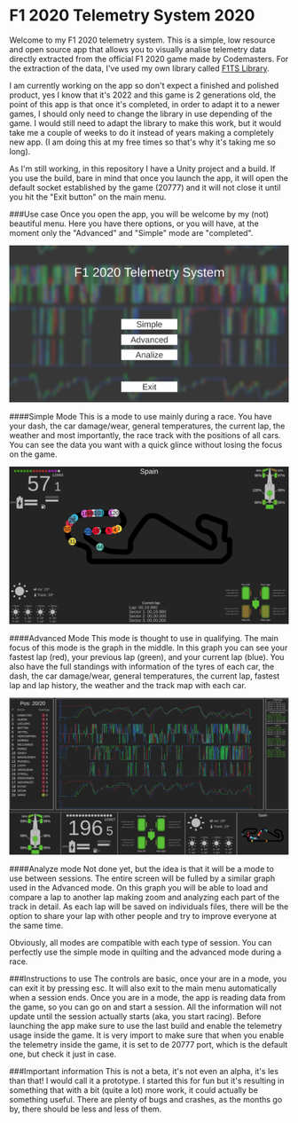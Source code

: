 # F1 2020 Telemetry System 2020

Welcome to my F1 2020 telemetry system. This is a simple, low resource and open source app that allows you to visually analise telemetry data directly 
extracted from the official F1 2020 game made by Codemasters. For the extraction of the data, I've used my own library called [F1TS Library](https://github.com/JuanmaSalva/F12020TelemetryLibrary).

I am currently working on the app so don't expect a finished and polished product, yes I know that it's 2022 and this game is 2 generations old, the point of this app is that once it's completed, in order
to adapt it to a newer games, I should only need to change the library in use depending of the game. I would still need to adapt the library to make this work, 
but it would take me a couple of weeks to do it instead of years making a completely new app. (I am doing this at my free times so that's why it's taking me so long).

As I'm still working, in this repository I have a Unity project and a build. If you use the build, bare in mind that once you launch the app, it will open the default
socket established by the game (20777) and it will not close it until you hit the "Exit button" on the main menu.

###Use case
Once you open the app, you will be welcome by my (not) beautiful menu. Here you have there options, or you will have, at the moment only the "Advanced" and "Simple"
mode are "completed".

<img src="mdAssets/MainMenu.png">

####Simple Mode
This is a mode to use mainly during a race. You have your dash, the car damage/wear, general temperatures, the current lap, the weather and most 
importantly, the race track with the positions of all cars. You can see the data you want
with a quick glince without losing the focus on the game.

 <img src="mdAssets/SimpleMode.png">

####Advanced Mode
This mode is thought to use in qualifying. The main focus of this mode is the graph in the middle. In this graph you can see your fastest lap (red),
your previous lap (green), and your current lap (blue). You also have the full standings with information of the tyres of each car, the dash, the car damage/wear, 
general temperatures, the current lap, fastest lap and lap history, the weather and the track map with each car.

<img src="mdAssets/AdvancedMode.png">

####Analyze mode
 Not done yet, but the idea is that it will be a mode to use between sessions. The entire screen will be fulled by a similar graph used in the Advanced
 mode. On this graph you will be able to load and compare a lap to another lap making zoom and analyzing each part of the track in detail. As each lap
 will be saved on individuals files, there will be the option to share your lap with other people and try to improve everyone at the same time.

Obviously, all modes are compatible with each type of session. You can perfectly use the simple mode in quilting and the advanced mode during a race.


###Instructions to use
The controls are basic, once your are in a mode, you can exit it by pressing esc. It will also exit to the main menu automatically when a session ends.
Once you are in a mode, the app is reading data from the game, so you can go on and start a session. All the information will not update until the session
actually starts (aka, you start racing).
Before launching the app make sure to use the last build and enable the telemetry usage inside the game. It is very import to make sure that when you
enable the telemetry inside the game, it is set to de 20777 port, which is the default one, but check it just in case.

###Important information
This is not a beta, it's not even an alpha, it's les than that! I would call it a prototype. I started this for fun but it's resulting in something that
with a bit (quite a lot) more work, it could actually be something useful. There are plenty of bugs and crashes, as the months go by, there should be less
and less of them.